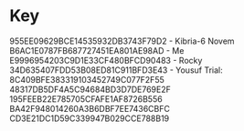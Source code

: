 # Key
955EE09629BCE14535932DB3743F79D2 - Kibria-6 Novem
B6AC1E0787FB687727451EA801AE98AD - Me
E9996954203C9D1E33CF480BFCD90483 - Rocky
34D635407FDD53B08ED81C911BFD3E43 - Yousuf
Trial:
8C409BFE383319103452749C077F2F55
48317DB5DF4A5C94684BD3D7DE769E2F
195FEEB22E785705CFAFE1AF8726B556
BA42F948014260A3B6DBF7EE7436CBFC
CD3E21DC1D59C339947B029CCE788B19
